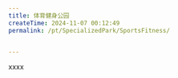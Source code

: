 ```yaml
---
title: 体育健身公园
createTime: 2024-11-07 00:12:49
permalink: /pt/SpecializedPark/SportsFitness/


---
```


xxxx